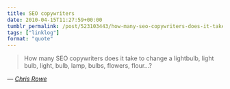 ```yaml
---
title: SEO copywriters
date: 2010-04-15T11:27:59+00:00
tumblr_permalink: /post/523103443/how-many-seo-copywriters-does-it-take-to-change-a
tags: ["linklog"]
format: "quote"
---
```


> How many SEO copywriters does it take to change a lightbulb, light bulb, light, bulb, lamp, bulbs, flowers, flour&hellip;?

— <cite>[Chris Rowe](http://twitter.com/chrisrowe/status/11710020273)</cite>
